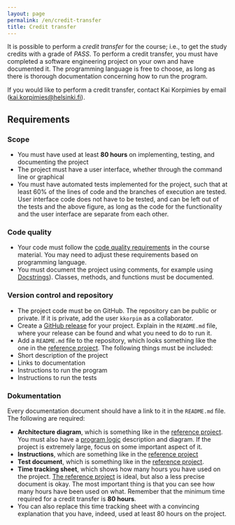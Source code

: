 ```yaml
---
layout: page
permalink: /en/credit-transfer
title: Credit transfer
---
```


It is possible to perform a _credit transfer_ for the course; i.e., to get the study credits with a grade of _PASS_.
To perform a credit transfer, you must have completed a software engineering project on your own and have documented it.
The programming language is free to choose, as long as there is thorough documentation concerning how to run the program. 

If you would like to perform a credit transfer, contact Kai Korpimies by email (kai.korpimies@helsinki.fi).

## Requirements

### Scope

- You must have used at least **80 hours** on implementing, testing, and documenting the project
- The project must have a user interface, whether through the command line or graphical
- You must have automated tests implemented for the project, such that at least 60% of the lines of code and the branches of execution are tested. User interface code does not have to be tested, and can be left out of the tests and the above figure, as long as the code for the functionality and the user interface are separate from each other.

### Code quality

- Your code must follow the [code quality requirements](/en/quality) in the course material. You may need to adjust these requirements based on programming language.
- You must document the project using comments, for example using [Docstrings](/en/tasks/viikko6#docstrings-and-documentation)). Classes, methods, and functions must be documented.

### Version control and repository

- The project code must be on GitHub. The repository can be public or private. If it is private, add the user `kkorpim` as a collaborator.
- Create a [GitHub release](/en/release) for your project. Explain in the `README.md` file, where your release can be found and what you need to do to run it.
- Add a `README.md` file to the repository, which looks something like the one in the [reference project]({{site.python_reference_app_url}}). The following things must be included:
- Short description of the project
- Links to documentation
- Instructions to run the program
- Instructions to run the tests

### Dokumentation

Every documentation document should have a link to it in the `README.md` file. The following are required:

- **Architecture diagram**, which is something like in the [reference project]({{site.python_reference_app_url}}/blob/master/dokumentaatio/arkkitehtuuri.md). You must also have a [program logic]({{site.python_reference_app_url}}/blob/master/dokumentaatio/arkkitehtuuri.md#sovelluslogiikka) description and diagram. If the project is extremely large, focus on some important aspect of it.
- **Instructions**, which are something like in the [reference project]({{site.python_reference_app_url}}/blob/master/dokumentaatio/kayttoohje.md)
- **Test document**, which is something like in the [reference project]({{site.python_reference_app_url}}/blob/master/dokumentaatio/testaus.md).
- **Time tracking sheet**, which shows how many hours you have used on the project. [The reference project]({{site.python_reference_app_url}}/blob/master/dokumentaatio/tuntikirjanpito.md) is ideal, but also a less precise document is okay. The most important thing is that you can see how many hours have been used on what. Remember that the minimum time required for a credit transfer is **80 hours**.
- You can also replace this time tracking sheet with a convincing explanation that you have, indeed, used at least 80 hours on the project.
